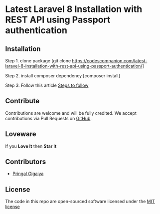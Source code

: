 # Latest Laravel 8 Installation with REST API using Passport authentication

 

**Installation**
-

Step 1. clone package [git clone https://codescompanion.com/latest-laravel-8-installation-with-rest-api-using-passport-authentication/]

Step 2. install composer dependency [composer install]

Step 3. Follow this article <a href="https://codescompanion.com/latest-laravel-8-installation-with-rest-api-using-passport-authentication/">Steps to follow</a>


**Contribute**
-

Contributions are welcome and will be fully credited. We accept contributions via Pull Requests on [GitHub](https://codescompanion.com/latest-laravel-8-installation-with-rest-api-using-passport-authentication/).

**Loveware**
-

If you **Love It** then **Star It**

**Contributors**
-

* [Pringal Gigaiya](https://github.com/pringal)

**License**
-

The code in this repo are open-sourced software licensed under the [MIT license](http://opensource.org/licenses/MIT)
